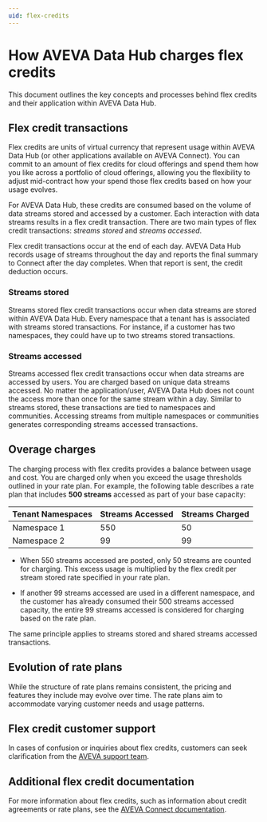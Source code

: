 ```yaml
---
uid: flex-credits
---
```


# How AVEVA Data Hub charges flex credits

This document outlines the key concepts and processes behind flex credits and their application within AVEVA Data Hub.

## Flex credit transactions

Flex credits are units of virtual currency that represent usage within AVEVA Data Hub (or other applications available on AVEVA Connect). You can commit to an amount of flex credits for cloud offerings and spend them how you like across a portfolio of cloud offerings, allowing you the flexibility to adjust mid-contract how your spend those flex credits based on how your usage evolves.

For AVEVA Data Hub, these credits are consumed based on the volume of data streams stored and accessed by a customer. Each interaction with data streams results in a flex credit transaction. There are two main types of flex credit transactions: _streams stored_ and _streams accessed_.

Flex credit transactions occur at the end of each day. AVEVA Data Hub records usage of streams throughout the day and reports the final summary to Connect after the day completes. When that report is sent, the credit deduction occurs.

### Streams stored

Streams stored flex credit transactions occur when data streams are stored within AVEVA Data Hub. Every namespace that a tenant has is associated with streams stored transactions. For instance, if a customer has two namespaces, they could have up to two streams stored transactions.

### Streams accessed

Streams accessed flex credit transactions occur when data streams are accessed by users. You are charged based on unique data streams accessed. No matter the application/user, AVEVA Data Hub does not count the access more than once for the same stream within a day. Similar to streams stored, these transactions are tied to namespaces and communities. Accessing streams from multiple namespaces or communities generates corresponding streams accessed transactions.

## Overage charges

The charging process with flex credits provides a balance between usage and cost. You are charged only when you exceed the usage thresholds outlined in your rate plan. For example, the following table describes a rate plan that includes **500 streams** accessed as part of your base capacity:

| Tenant Namespaces | Streams Accessed | Streams Charged |
|--|--|--|
| Namespace 1 | 550 | 50 |
| Namespace 2 | 99 | 99 |

- When 550 streams accessed are posted, only 50 streams are counted for charging. This excess usage is multiplied by the flex credit per stream stored rate specified in your rate plan.

- If another 99 streams accessed are used in a different namespace, and the customer has already consumed their 500 streams accessed capacity, the entire 99 streams accessed is considered for charging based on the rate plan.

The same principle applies to streams stored and shared streams accessed transactions.

## Evolution of rate plans

While the structure of rate plans remains consistent, the pricing and features they include may evolve over time. The rate plans aim to accommodate varying customer needs and usage patterns.

## Flex credit customer support

In cases of confusion or inquiries about flex credits, customers can seek clarification from the [AVEVA support team](https://softwaresupport.aveva.com/).

## Additional flex credit documentation

For more information about flex credits, such as information about credit agreements or rate plans, see the [AVEVA Connect documentation](https://docs.aveva.com/bundle/aveva-connect/page/885356.html).
